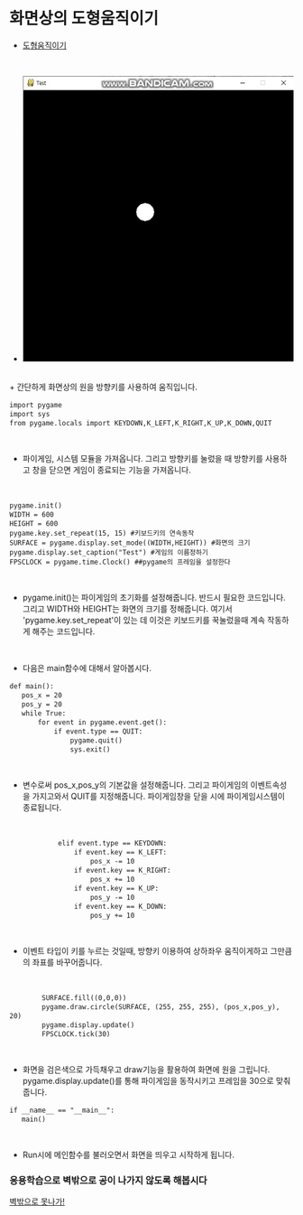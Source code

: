 # 화면상의 도형움직이기

 + [도형움직이기](../GamePrac/Prac1.py) 

<br>

 + ![Prac1.gif](../img/PracRe1.gif)

<br>
 + 간단하게 화면상의 원을 방향키를 사용하여 움직입니다.
 
```buildoutcfg
import pygame
import sys
from pygame.locals import KEYDOWN,K_LEFT,K_RIGHT,K_UP,K_DOWN,QUIT
```

<br>

 + 파이게임, 시스템 모듈을 가져옵니다. 그리고 방향키를 눌렀을 때 방향키를 사용하고 창을 닫으면 게임이 종료되는 기능을 가져옵니다.
 
<br>
 
 ```buildoutcfg
pygame.init()
WIDTH = 600
HEIGHT = 600
pygame.key.set_repeat(15, 15) #키보드키의 연속동작
SURFACE = pygame.display.set_mode((WIDTH,HEIGHT)) #화면의 크기
pygame.display.set_caption("Test") #게임의 이름정하기
FPSCLOCK = pygame.time.Clock() ##pygame의 프레임을 설정한다
```

<br>

 + pygame.init()는 파이게임의 초기화를 설정해줍니다. 반드시 필요한 코드입니다.
 그리고 WIDTH와 HEIGHT는 화면의 크기를 정해줍니다. 여기서
 'pygame.key.set_repeat'이 있는 데 이것은 키보드키를 꾹눌렀을때 계속 작동하게 해주는 코드입니다.
 
 <br>
 
 + 다음은 main함수에 대해서 알아봅시다.
 
 ```buildoutcfg
def main():
    pos_x = 20
    pos_y = 20
    while True:
        for event in pygame.event.get():
            if event.type == QUIT:
                pygame.quit()
                sys.exit()
```

<br>
 
+ 변수로써 pos_x,pos_y의 기본값을 설정해줍니다. 그리고 파이게임의 이벤트속성을 가지고와서
QUIT를 지정해줍니다. 파이게임창을 닫을 시에 파이게임시스템이 종료됩니다.

<br>

```buildoutcfg
            elif event.type == KEYDOWN:
                if event.key == K_LEFT:
                    pos_x -= 10
                if event.key == K_RIGHT:
                    pos_x += 10
                if event.key == K_UP:
                    pos_y -= 10
                if event.key == K_DOWN:
                    pos_y += 10
```

<br>

 + 이벤트 타입이 키를 누르는 것일때, 방향키 이용하여 상하좌우 움직이게하고 그만큼의 좌표를 바꾸어줍니다.
 
<br>

```buildoutcfg
        SURFACE.fill((0,0,0))
        pygame.draw.circle(SURFACE, (255, 255, 255), (pos_x,pos_y), 20)
        pygame.display.update()
        FPSCLOCK.tick(30)
```

<br>

 + 화면을 검은색으로 가득채우고 draw기능을 활용하여 화면에 원을 그립니다.
 pygame.display.update()를 통해 파이게임을 동작시키고 프레임을 30으로 맞춰줍니다.
 
 ```buildoutcfg
 if __name__ == "__main__":
    main()
```
 
 <br>
 
  + Run시에 메인함수를 불러오면서 화면을 띄우고 시작하게 됩니다.
  
 ### 응용학습으로 벽밖으로 공이 나가지 않도록 해봅시다
 
[벽밖으로 못나가!](../GamePrac/Prac2.py)